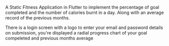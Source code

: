  A Static Fitness Application in Flutter to implement the percentage of goal completed and the number of calories burnt in a day. Along with an average record of the previous months.
 
 There is a login screen with a logo to enter your email and password details on submission, you're displayed a radial progress chart of your goal compeleted and previous months average 
